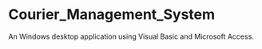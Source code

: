 # Courier_Management_System
An Windows desktop application using Visual Basic and Microsoft Access.
